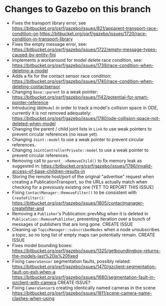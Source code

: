 # Changes to Gazebo on this branch
- Fixes the transport library error, see 
  https://bitbucket.org/osrf/gazebo/issues/821/apparent-transport-race-condition-on
  https://bitbucket.org/osrf/gazebo/issues/1720/race-condition-in-transport-library
- Fixes the empty message error, see:
  https://bitbucket.org/osrf/gazebo/issues/1722/empty-message-types-caused-by-entity-fini
- Implements a workaround for model delete race condition, see:
  https://bitbucket.org/osrf/gazebo/issues/1739/race-condition-when-deleting-a-model
- Adds a fix for the contact sensor race condition:
  https://bitbucket.org/osrf/gazebo/issues/1740/race-condition-when-deleting-contactsensor
- Changing `Base::parent` to a weak pointer:
  https://bitbucket.org/osrf/gazebo/issues/1142/potential-for-smart-pointer-reference
- Introducing `ODEModel` in order to track a model's collision space in ODE, currently it is not
  removed adequately:
  https://bitbucket.org/osrf/gazebo/issues/1780/ode-collision-space-not-deleted-when-model
- Changing the parent / child joint lists in `Link` to use weak pointers to prevent circular
  references (no issue yet).
- Changing `Joint::model` to use a weak pointer to prevent circular references.
- Changing `JointControllerPrivate::model` to use a weak pointer to prevent circular references.
- Removing call to `parent_->RemoveChild()` to fix memory leak as suggested in:
  https://bitbucket.org/osrf/gazebo/issues/1786/invalid-access-of-base-children-results-in
- Storing the remote host/port of the original "advertise" request when creating a PublicationTransport, so the URLs actually match when checking for a previously existing one (YET TO REPORT THIS ISSUE)
- Fixing `ContactManager::RemoveFilter()` to be consistent with `CreateFilter()`:
 https://bitbucket.org/osrf/gazebo/issues/1805/contactmanager-createfilter-and
- Removing a `Publisher`'s Publication::prevMsg when it is deleted in `Publication::RemovePublisher`, preventing
  iteration over a bunch of messages of publishers that are long gone.
  CREATE ISSUE
- Cleaning up `TopicManager::subscribedNodes` when a node unsubscribes a topic, so no long list of empty
  maps can potentially remain.
  CREATE ISSUE
- Fixes model bounding boxes:
  https://bitbucket.org/osrf/gazebo/issues/1325/getboundingbox-returns-the-models-last%20is%20fixed
- Fixing `CameraSensor` segmentation faults, possibly related:
  https://bitbucket.org/osrf/gazebo/issues/1470/gzclient-segmentation-fault-on-exit-when-a
  https://bitbucket.org/osrf/gazebo/issues/1680/segmentation-fault-in-gzclient-with-camera
  CREATE ISSUE?
- Fixing `CameraSensor`s creating identically named cameras in the scene
  https://bitbucket.org/osrf/gazebo/issues/1811/scene-camera-name-clashes-when-using

